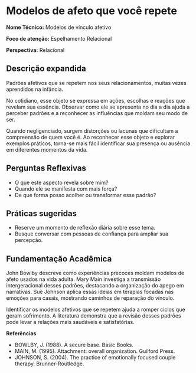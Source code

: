 # Modelos de afeto que você repete

**Nome Técnico:** Modelos de vínculo afetivo

**Foco de atenção:** Espelhamento Relacional

**Perspectiva:** Relacional

## Descrição expandida
Padrões afetivos que se repetem nos seus relacionamentos, muitas vezes aprendidos na infância.

No cotidiano, esse objeto se expressa em ações, escolhas e reações que revelam sua essência. Observar como ele se apresenta no dia a dia ajuda a perceber padrões e a reconhecer as influências que moldam seu modo de ser.

Quando negligenciado, surgem distorções ou lacunas que dificultam a compreensão de quem você é. Ao reconhecer esse objeto e explorar exemplos práticos, torna-se mais fácil identificar sua presença ou ausência em diferentes momentos da vida.

## Perguntas Reflexivas
- O que este aspecto revela sobre mim?
- Quando ele se manifesta com mais força?
- De que forma posso acolher ou transformar esse padrão?

## Práticas sugeridas
- Reserve um momento de reflexão diária sobre esse tema.
- Busque conversar com pessoas de confiança para ampliar sua percepção.

## Fundamentação Acadêmica

John Bowlby descreve como experiências precoces moldam modelos de afeto usados na vida adulta. Mary Main investiga a transmissão intergeracional desses padrões, destacando a organização do apego em narrativas. Sue Johnson aplica essas ideias em terapias focadas nas emoções para casais, mostrando caminhos de reparação do vínculo.

Identificar os modelos afetivos que se repetem ajuda a romper ciclos que geram sofrimento. A literatura demonstra que a revisão desses padrões pode levar a relações mais saudáveis e satisfatórias.

**Referências**
- BOWLBY, J. (1988). A secure base. Basic Books.
- MAIN, M. (1995). Attachment: overall organization. Guilford Press.
- JOHNSON, S. (2004). The practice of emotionally focused couple therapy. Brunner-Routledge.
